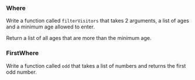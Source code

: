 ### Where

Write a function called `filterVisitors` that takes 2 arguments, a list of ages and a minimum age allowed to enter.

Return a list of all ages that are more than the minimum age.

### FirstWhere

Write a function called `odd` that takes a list of numbers and returns the first odd number.

